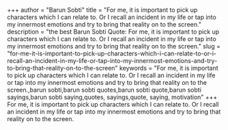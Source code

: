 +++
author = "Barun Sobti"
title = "For me, it is important to pick up characters which I can relate to. Or I recall an incident in my life or tap into my innermost emotions and try to bring that reality on to the screen."
description = "the best Barun Sobti Quote: For me, it is important to pick up characters which I can relate to. Or I recall an incident in my life or tap into my innermost emotions and try to bring that reality on to the screen."
slug = "for-me-it-is-important-to-pick-up-characters-which-i-can-relate-to-or-i-recall-an-incident-in-my-life-or-tap-into-my-innermost-emotions-and-try-to-bring-that-reality-on-to-the-screen"
keywords = "For me, it is important to pick up characters which I can relate to. Or I recall an incident in my life or tap into my innermost emotions and try to bring that reality on to the screen.,barun sobti,barun sobti quotes,barun sobti quote,barun sobti sayings,barun sobti saying,quotes, sayings,quote, saying, motivation"
+++
For me, it is important to pick up characters which I can relate to. Or I recall an incident in my life or tap into my innermost emotions and try to bring that reality on to the screen.
